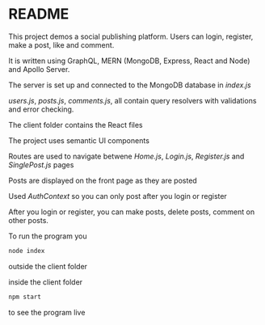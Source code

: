 # README

This project demos a social publishing platform. Users can login, register, make a post, like and comment. 

It is written using GraphQL, MERN (MongoDB, Express, React and Node) and Apollo Server.

The server is set up and connected to the MongoDB database in *index.js*

*users.js*, *posts.js*, *comments.js*,  all contain query resolvers with validations and error checking. 

The client folder contains the React files

The project uses semantic UI components

Routes are used to navigate betwene *Home.js*, *Login.js*, *Register.js* and *SinglePost.js* pages

Posts are displayed on the front page as they are posted

Used *AuthContext* so you can only post after you login or register

After you login or register, you can make posts, delete posts, comment on other posts. 

To run the program you 

```jsx
node index
```

outside the client folder

inside the client folder

```jsx
npm start
```

to see the program live